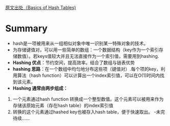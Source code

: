 [原文出处（Basics of Hash Tables)](https://www.hackerearth.com/zh/practice/data-structures/hash-tables/basics-of-hash-tables/tutorial/ "Basics of Hash Tables")
# Summary
- hash是一项被用来从一组相似对象中唯一识别某一特殊对象的技术。
- 为存储键值对，可以用一些简单的数组：一个数据结构（key作为一个索引存储数值）。若keys值较大并且无法直接作为一个索引值，需要用到hashing.
- **Hashing 优点**：节约空间，提高效率。结合了数组与链表优势
- **hashing 思路**：在一个数组中均匀地分布这些项（键值对）.每个项的key，利用算法（hash function）可以计算出一个index索引值，可以在O(1)时间内找到该元素。
- **Hashing 通常由两步组成：**<br>
1. 一个元素通过hash function 转换成一个整型数值。这个元素可以被用来作为存储该原始元素（存在hash table）的index索引值
2. 转换的这个元素通过hashed key也被存入hash table，便于快速取出。
-未完待续......

